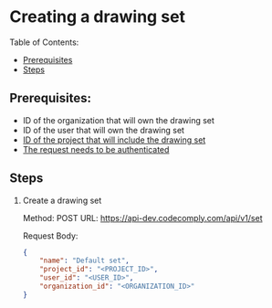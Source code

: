 # Creating a drawing set

Table of Contents:

- [Prerequisites](#prerequisites)
- [Steps](#steps)

## Prerequisites:

- ID of the organization that will own the drawing set
- ID of the user that will own the drawing set
- [ID of the project that will include the drawing set](CREATE_PROJECT.md)
- [The request needs to be authenticated](AUTHENTICATION.md)

## Steps

1. Create a drawing set

    Method: POST
   URL: https://api-dev.codecomply.com/api/v1/set

    Request Body:
    ```json
    {
        "name": "Default set",
        "project_id": "<PROJECT_ID>",
        "user_id": "<USER_ID>", 
        "organization_id": "<ORGANIZATION_ID>"
    }
    ```
